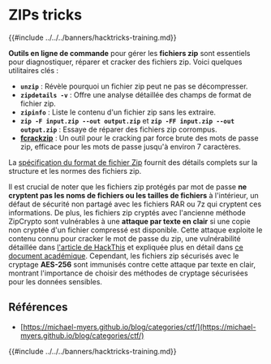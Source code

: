 # ZIPs tricks

{{#include ../../../banners/hacktricks-training.md}}

**Outils en ligne de commande** pour gérer les **fichiers zip** sont essentiels pour diagnostiquer, réparer et cracker des fichiers zip. Voici quelques utilitaires clés :

- **`unzip`** : Révèle pourquoi un fichier zip peut ne pas se décompresser.
- **`zipdetails -v`** : Offre une analyse détaillée des champs de format de fichier zip.
- **`zipinfo`** : Liste le contenu d'un fichier zip sans les extraire.
- **`zip -F input.zip --out output.zip`** et **`zip -FF input.zip --out output.zip`** : Essaye de réparer des fichiers zip corrompus.
- **[fcrackzip](https://github.com/hyc/fcrackzip)** : Un outil pour le cracking par force brute des mots de passe zip, efficace pour les mots de passe jusqu'à environ 7 caractères.

La [spécification du format de fichier Zip](https://pkware.cachefly.net/webdocs/casestudies/APPNOTE.TXT) fournit des détails complets sur la structure et les normes des fichiers zip.

Il est crucial de noter que les fichiers zip protégés par mot de passe **ne cryptent pas les noms de fichiers ou les tailles de fichiers** à l'intérieur, un défaut de sécurité non partagé avec les fichiers RAR ou 7z qui cryptent ces informations. De plus, les fichiers zip cryptés avec l'ancienne méthode ZipCrypto sont vulnérables à une **attaque par texte en clair** si une copie non cryptée d'un fichier compressé est disponible. Cette attaque exploite le contenu connu pour cracker le mot de passe du zip, une vulnérabilité détaillée dans [l'article de HackThis](https://www.hackthis.co.uk/articles/known-plaintext-attack-cracking-zip-files) et expliquée plus en détail dans [ce document académique](https://www.cs.auckland.ac.nz/~mike/zipattacks.pdf). Cependant, les fichiers zip sécurisés avec le cryptage **AES-256** sont immunisés contre cette attaque par texte en clair, montrant l'importance de choisir des méthodes de cryptage sécurisées pour les données sensibles.

## Références

- [https://michael-myers.github.io/blog/categories/ctf/](https://michael-myers.github.io/blog/categories/ctf/)

{{#include ../../../banners/hacktricks-training.md}}
